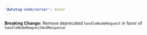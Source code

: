 ```yaml
---
'@whatwg-node/server': minor
---
```


**Breaking Change:** Remove deprecated `handleNodeRequest` in favor of
`handleNodeRequestAndResponse`
